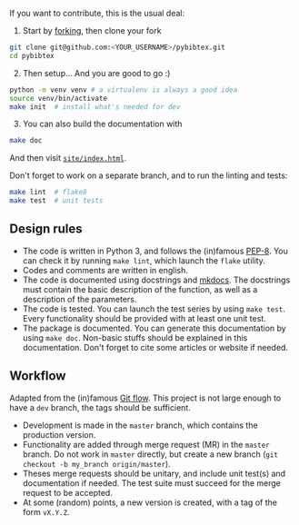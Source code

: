 If you want to contribute, this is the usual deal: 

1. Start by [forking](https://guides.github.com/activities/forking/), then clone your fork
  ```bash
  git clone git@github.com:<YOUR_USERNAME>/pybibtex.git
  cd pybibtex
  ```
2. Then setup... And you are good to go :)
  ```bash
  python -m venv venv # a virtualenv is always a good idea
  source venv/bin/activate
  make init  # install what's needed for dev
  ```
3. You can also build the documentation with
  ```bash
  make doc
  ```
  And then visit [`site/index.html`](site/index.html).

Don't forget to work on a separate branch, and to run the linting and tests:

```bash
make lint  # flake8
make test  # unit tests
```

## Design rules

+ The code is written in Python 3, and follows the (in)famous [PEP-8](http://legacy.python.org/dev/peps/pep-0008/). You can check it by running ``make lint``, which launch the ``flake`` utility.
+ Codes and comments are written in english.
+ The code is documented using docstrings and [mkdocs](https://mkdocs.org/). 
  The docstrings must contain the basic description of the function, as well as a description of the parameters.
+ The code is tested. You can launch the test series by using ``make test``.
  Every functionality should be provided with at least one unit test.
+ The package is documented. You can generate this documentation by using ``make doc``. 
  Non-basic stuffs should be explained in this documentation. 
  Don't forget to cite some articles or website if needed.

## Workflow

Adapted from the (in)famous [Git flow](http://nvie.com/posts/a-successful-git-branching-model/).
This project is not large enough to have a `dev` branch, the tags should be sufficient.

+ Development is made in the ``master`` branch, which contains the production version.
+ Functionality are added through merge request (MR) in the ``master`` branch. Do not work in ``master`` directly, but create a new branch (``git checkout -b my_branch origin/master``).
+ Theses merge requests should be unitary, and include unit test(s) and documentation if needed. The test suite must succeed for the merge request to be accepted.
+ At some (random) points, a new version is created, with a tag of the form ``vX.Y.Z``.